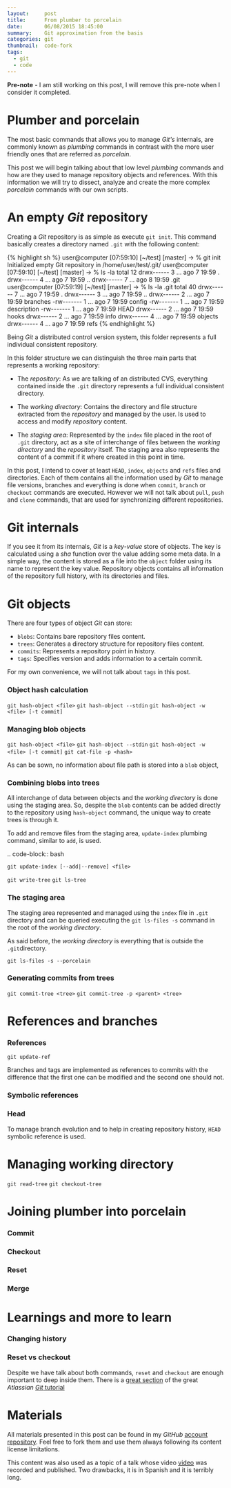 ```yaml
---
layout:     post
title:      From plumber to porcelain
date:       06/08/2015 18:45:00
summary:    Git approximation from the basis
categories: git
thumbnail:  code-fork
tags:
  - git
  - code
---
```


**Pre-note** - I am still working on this post, I will remove this pre-note when
I consider it completed.

# Plumber and porcelain

The most basic commands that allows you to manage *Git's* internals, are
commonly known as _plumbing_ commands in contrast with the more user friendly
ones that are referred as _porcelain_.

This post we will begin talking about that low level _plumbing_ commands and how
are they used to manage repository objects and references. With this information
we will try to dissect, analyze and create the more complex _porcelain_ commands
with our own scripts.

# An empty *Git* repository

Creating a *Git* repository is as simple as execute `git init`. This command
basically creates a directory named `.git` with the following content:

{% highlight sh %}
user@computer [07:59:10] [~/test] [master]
-> % git init
Initialized empty Git repository in /home/user/test/.git/
user@computer [07:59:10] [~/test] [master]
-> % ls -la
total 12
drwx------ 3 ... ago  7 19:59 .
drwx------ 4 ... ago  7 19:59 ..
drwx------ 7 ... ago  8 19:59 .git
user@computer [07:59:19] [~/test] [master]
-> % ls -la .git
total 40
drwx------ 7 ... ago  7 19:59 .
drwx------ 3 ... ago  7 19:59 ..
drwx------ 2 ... ago  7 19:59 branches
-rw------- 1 ... ago  7 19:59 config
-rw------- 1 ... ago  7 19:59 description
-rw------- 1 ... ago  7 19:59 HEAD
drwx------ 2 ... ago  7 19:59 hooks
drwx------ 2 ... ago  7 19:59 info
drwx------ 4 ... ago  7 19:59 objects
drwx------ 4 ... ago  7 19:59 refs
{% endhighlight %}

Being *Git* a distributed control version system, this folder represents a full
individual consistent repository.

In this folder structure we can distinguish the three main parts that represents
a working repository:

* The _repository_: As we are talking of an distributed CVS, everything
  contained inside the `.git` directory represents a full individual consistent
  directory.

* The _working directory_: Contains the directory and file structure extracted
  from the _repository_ and managed by the user. Is used to access and modify
  _repository_ content.

* The _staging area_: Represented by the `index` file placed in the root of
  `.git` directory, act as a site of interchange of files between the _working
  directory_ and the _repository_ itself. The staging area also represents the
  content of a commit if it where created in this point in time.

In this post, I intend to cover at least `HEAD`, `index`, `objects` and `refs`
files and directories. Each of them contains all the information used by *Git*
to manage file  versions, branches and everything is done when `commit`,
`branch` or `checkout` commands are executed.  However we will not talk about
`pull`, `push` and `clone` commands, that are used for synchronizing different
repositories.

# Git internals

If you see it from its internals, *Git* is a _key-value_ store of objects. The
key is calculated using a _sha_ function over the value adding some meta data.
In a simple way, the content is stored as a file into the `object` folder using
its name to represent the key value. Repository objects contains all information
of the repository full history, with its directories and files.

# Git objects

There are four types of object *Git* can store:

* `blobs`: Contains bare repository files content.
* `trees`: Generates a directory structure for repository files content.
* `commits`: Represents a repository point in history.
* `tags`: Specifies version and adds information to a certain commit.

For my own convenience, we will not talk about `tags` in this post.

### Object hash calculation

`git hash-object <file>`
`git hash-object --stdin`
`git hash-object -w <file> [-t commit]`

### Managing blob objects

`git hash-object <file>`
`git hash-object --stdin`
`git hash-object -w <file> [-t commit]`
`git cat-file -p <hash>`

As can be sown, no information about file path is stored into a `blob` object,

### Combining blobs into trees

All interchange of data between objects and the _working directory_ is done
using the staging area. So, despite the `blob` contents can be added directly to
the repository using `hash-object` command, the unique way to create trees is
through it.

To add and remove files from the staging area, `update-index` plumbing command,
similar to `add`, is used.

.. code-block:: bash

    git update-index [--add|--remove] <file>

`git write-tree`
`git ls-tree`

### The staging area

The staging area represented and managed using the `index` file in `.git`
directory and can be queried executing the `git ls-files -s` command in the root
of the _working directory_.

As said before, the _working directory_ is everything that is outside the
`.git`directory.

`git ls-files -s --porcelain`

### Generating commits from trees

`git commit-tree <tree>`
`git commit-tree -p <parent> <tree>`

# References and branches

### References

`git update-ref`

Branches and tags are implemented as references to commits with the difference
that the first one can be modified and the second one should not.

### Symbolic references

### Head

To manage branch evolution and to help in creating repository history, `HEAD`
symbolic reference is used.

# Managing working directory

`git read-tree`
`git checkout-tree`

# Joining plumber into porcelain

### Commit

### Checkout

### Reset

### Merge

# Learnings and more to learn

### Changing history

### Reset vs checkout

Despite we have talk about both commands, `reset` and `checkout` are enough
important to deep inside them. There is a [great section][atl-tut-check-reset]
of the great *Atlassian* [*Git* tutorial][atlassian-tutorial]

# Materials

All materials presented in this post can be found in my *GitHub* [account
repository][talk-repo]. Feel free to fork them and use them always following its
content license limitations.

This content was also used as a topic of a talk whose video [video][talk-video]
was recorded and published. Two drawbacks, it is in Spanish and it is terribly
long.

[talk-repo]: https://github.com/pablerass/talk-from-plumber-to-porcelain
[talk-video]: https://www.google.com/+PabloMu&ntilde;ozOrb/posts/4dk94iYRe7K
[pro-git]: https://git-scm.com/book/en/v2
[atlassian-tutorial]: https://www.atlassian.com/git/tutorials
[atl-tut-check-reset]: https://www.atlassian.com/git/tutorials/resetting-checking-out-and-reverting
